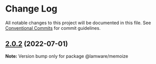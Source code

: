 # Change Log

All notable changes to this project will be documented in this file.
See [Conventional Commits](https://conventionalcommits.org) for commit guidelines.

## [2.0.2](https://github.com/evilkiwi/lamware/compare/@lamware/memoize@2.0.1...@lamware/memoize@2.0.2) (2022-07-01)

**Note:** Version bump only for package @lamware/memoize
